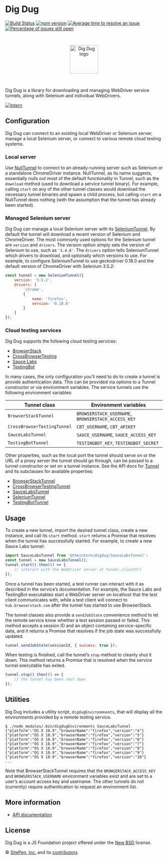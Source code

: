 # Dig Dug

<!-- prettier-ignore-start -->
<!-- start-github-only -->
[![Build Status](https://travis-ci.org/theintern/digdug.svg?branch=master)](https://travis-ci.org/theintern/digdug)
[![npm version](https://badge.fury.io/js/digdug.svg)](https://badge.fury.io/js/digdug)
[![Average time to resolve an issue](http://isitmaintained.com/badge/resolution/theintern/digdug.svg)](http://isitmaintained.com/project/theintern/digdug "Average time to resolve an issue")
[![Percentage of issues still open](http://isitmaintained.com/badge/open/theintern/digdug.svg)](http://isitmaintained.com/project/theintern/digdug "Percentage of issues still open")

<br><p align="center"><img src="https://cdn.rawgit.com/theintern/digdug/master/docs/logo.svg" alt="Dig Dug logo" height="90"></p><br>
<!-- end-github-only -->
<!-- prettier-ignore-end -->

Dig Dug is a library for downloading and managing WebDriver service tunnels,
along with Selenium and individual WebDrivers.

[![Intern](https://theintern.io/images/intern-v4.svg)](https://github.com/theintern/intern/)

## Configuration

Dig Dug can connect to an existing local WebDriver or Selenium server, manage a
local Selenium server, or connect to various remote cloud testing systems.

### Local server

Use [NullTunnel] to connect to an already-running server such as Selenium or a
standalone ChromeDriver instance. NullTunnel, as its name suggests, essentially
nulls out most of the default functionality in Tunnel, such as the `download`
method (used to download a service tunnel binary). For example, calling `start`
on any of the other tunnel classes would download the necessary tunnel binaries
and spawn a child process, but calling `start` on a NullTunnel does nothing
(with the assumption that the tunnel has already been started).

### Managed Selenium server

Dig Dug can manage a local Selenium server with its [SeleniumTunnel]. By default
the tunnel will download a recent version of Selenium and ChromeDriver. The most
commonly used options for the Selenium tunnel are `version` and `drivers`. The
version option simply sets the version of Selenium to use, such as `'3.4.0'`.
The `drivers` option tells SeleniumTunnel which drivers to download, and
optionally which versions to use. For example, to configure SeleniumTunnel to
use geckodriver 0.18.0 and the default version of ChromeDriver with Selenium
3.5.2:

```js
const tunnel = new SeleniumTunnel({
	version: '3.5.2',
	drivers: [
		'chrome',
		{
			name: 'firefox',
			version: '0.18.0'
		}
	]
});
```

### Cloud testing services

Dig Dug supports the following cloud testing services:

-   [BrowserStack](http://www.browserstack.com)
-   [CrossBrowserTesting](http://www.crossbrowsertesting.com)
-   [Sauce Labs](http://www.saucelabs.com)
-   [TestingBot](http://www.testingbot.com)

In many cases, the only configuration you’ll need to do to create a tunnel is
provide authentication data. This can be provided via options to a Tunnel
constructor or via environment variables. The service tunnels use the following
environment variables:

| Tunnel class                | Environment variables                              |
| --------------------------- | -------------------------------------------------- |
| `BrowserStackTunnel`        | `BROWSERSTACK_USERNAME`, `BROWSERSTACK_ACCESS_KEY` |
| `CrossBrowserTestingTunnel` | `CBT_USERNAME`, `CBT_APIKEY`                       |
| `SauceLabsTunnel`           | `SAUCE_USERNAME`, `SAUCE_ACCESS_KEY`               |
| `TestingBotTunnel`          | `TESTINGBOT_KEY`, `TESTINGBOT_SECRET`              |

Other properties, such as the local port the tunnel should serve on or the URL
of a proxy server the tunnel should go through, can be passed to a tunnel
constructor or set on a tunnel instance. See the API docs for [Tunnel] and its
subclasses for available properties:

-   [BrowserStackTunnel](https://theintern.io/docs.html#Dig%20Dug/2/api/BrowserStackTunnel/browserstackproperties)
-   [CrossBrowserTestingTunnel](https://theintern.io/docs.html#dig%20dug/2/api/crossbrowsertestingtunnel/crossbrowsertestingproperties)
-   [SauceLabsTunnel](https://theintern.io/docs.html#dig%20dug/2/api/saucelabstunnel/saucelabsproperties)
-   [SeleniumTunnel](https://theintern.io/docs.html#dig%20dug/2/api/seleniumtunnel/seleniumproperties)
-   [TestingBotTunnel](https://theintern.io/docs.html#dig%20dug/2/api/testingbottunnel/testingbotproperties)

## Usage

To create a new tunnel, import the desired tunnel class, create a new instance,
and call its `start` method. `start` returns a Promise that resolves when the
tunnel has successfully started. For example, to create a new Sauce Labs tunnel:

```js
import SauceLabsTunnel from '@theintern/digdug/SauceLabsTunnel';
const tunnel = new SauceLabsTunnel();
tunnel.start().then(() => {
	// interact with the WebDriver server at tunnel.clientUrl
});
```

Once a tunnel has been started, a test runner can interact with it as described
in the service’s documentation. For example, the Sauce Labs and TestingBot
executables start a WebDriver server on localhost that the test client
communicates with, while a test client will connect to `hub.browserstack.com`
after the tunnel has started to use BrowserStack.

The tunnel classes also provide a `sendJobState` convenience method to let the
remote service know whether a test session passed or failed. This method accepts
a session ID and an object containing service-specific data, and it returns a
Promise that resolves if the job state was successfully updated.

```js
tunnel.sendJobState(sessionId, { success: true });
```

When testing is finished, call the tunnel’s `stop` method to cleanly shut it
down. This method returns a Promise that is resolved when the service tunnel
executable has exited.

```js
tunnel.stop().then(() => {
	// the tunnel has been shut down
});
```

## Utilities

Dig Dug includes a utility script, `digdugEnvironmnents`, that will display all
the environments provided by a remote testing service.

```
$ ./node_modules/.bin/digdugEnvironments SauceLabsTunnel
{"platform":"OS X 10.9","browserName":"firefox","version":"4"}
{"platform":"OS X 10.9","browserName":"firefox","version":"5"}
{"platform":"OS X 10.9","browserName":"firefox","version":"6"}
{"platform":"OS X 10.9","browserName":"firefox","version":"7"}
{"platform":"OS X 10.9","browserName":"firefox","version":"8"}
{"platform":"OS X 10.9","browserName":"firefox","version":"9"}
{"platform":"OS X 10.9","browserName":"firefox","version":"10"}
...
```

Note that BrowserStackTunnel requires that the `BROWSERSTACK_ACCESS_KEY` and
`BROWSERSTACK_USERNAME` environment variables exist and are set to a user’s
account access key and username. The other tunnels do not (currently) require
authentication to request an environment list.

## More information

-   [API documentation](https://theintern.io/docs.html#Dig%20Dug/2/api/BrowserStackTunnel)

<!-- start-github-only -->

## License

Dig Dug is a JS Foundation project offered under the [New BSD](LICENSE) license.

© [SitePen, Inc.](http://sitepen.com) and its
[contributors](https://github.com/theintern/digdug/graphs/contributors)

<!-- end-github-only -->

<!-- doc-viewer-config
{
    "api": "docs/api.json"
}
-->

[nulltunnel]: https://theintern.io/docs.html#Dig%20Dug/2/api/NullTunnel
[seleniumtunnel]: https://theintern.io/docs.html#Dig%20Dug/2/api/SeleniumTunnel
[tunnel]: https://theintern.io/docs.html#Dig%20Dug/2/api/Tunnel
